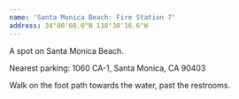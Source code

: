 ```yaml
---
name: 'Santa Monica Beach: Fire Station 7'
address: 34°00'60.0"N 118°30'16.6"W
---
```


A spot on Santa Monica Beach.

Nearest parking: 1060 CA-1, Santa Monica, CA 90403

Walk on the foot path towards the water, past the restrooms. 
